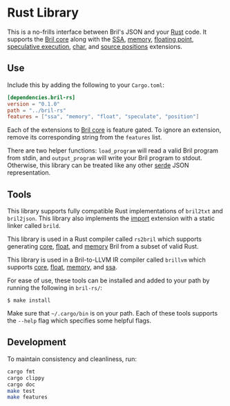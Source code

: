 Rust Library
============

This is a no-frills interface between Bril's JSON and your [Rust][] code. It supports the [Bril core][core] along with the [SSA][], [memory][], [floating point][float], [speculative execution][spec], [char][], and [source positions][pos] extensions.

Use
---

Include this by adding the following to your `Cargo.toml`:

```toml
[dependencies.bril-rs]
version = "0.1.0"
path = "../bril-rs"
features = ["ssa", "memory", "float", "speculate", "position"]
```

Each of the extensions to [Bril core][core] is feature gated. To ignore an extension, remove its corresponding string from the `features` list.

There are two helper functions: `load_program` will read a valid Bril program from stdin, and `output_program` will write your Bril program to stdout. Otherwise, this library can be treated like any other [serde][] JSON representation.

Tools
-----

This library supports fully compatible Rust implementations of `bril2txt` and `bril2json`. This library also implements the [import][] extension with a static linker called `brild`.

This library is used in a Rust compiler called `rs2bril` which supports generating [core], [float], and [memory] Bril from a subset of valid Rust.

This library is used in a Bril-to-LLVM IR compiler called `brillvm` which supports [core], [float], [memory], and [ssa].

For ease of use, these tools can be installed and added to your path by running the following in `bril-rs/`:

    $ make install

Make sure that `~/.cargo/bin` is on your path. Each of these tools supports the `--help` flag which specifies some helpful flags.

Development
-----------

To maintain consistency and cleanliness, run:

```bash
cargo fmt
cargo clippy
cargo doc
make test
make features
```

[rust]: https://www.rust-lang.org
[serde]: https://github.com/serde-rs/serde
[core]: ../lang/core.md
[ssa]: ../lang/ssa.md
[memory]: ../lang/memory.md
[float]: ../lang/float.md
[spec]: ../lang/spec.md
[pos]: ../lang/syntax.md
[char]: ../lang/char.md
[import]: ../lang/import.md
